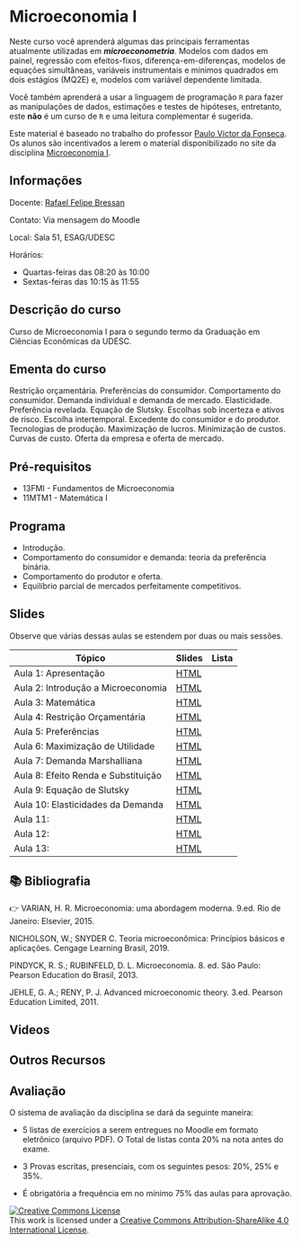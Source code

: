 # Microeconomia I

Neste curso você aprenderá algumas das principais ferramentas atualmente utilizadas em ***microeconometria***. Modelos com dados em painel, regressão com efeitos-fixos, diferença-em-diferenças, modelos de equações simultâneas, variáveis instrumentais e mínimos quadrados em dois estágios (MQ2E) e, modelos com variável dependente limitada.
 
Você também aprenderá a usar a linguagem de programação `R` para fazer as manipulações de dados, estimações e testes de hipóteses, entretanto, este **não** é um curso de `R` e uma leitura complementar é sugerida. 

Este material é baseado no trabalho do professor [Paulo Victor da Fonseca](https://pvfonseca.github.io). Os alunos são incentivados a lerem o material disponibilizado no site da disciplina [Microeconomia I](https://pvfonseca.github.io/teaching/micro/).


## Informações

Docente: <a href="https://rafaelbressan.netlify.app"> Rafael Felipe Bressan </a>

Contato: Via mensagem do Moodle

Local: Sala 51, ESAG/UDESC

Horários:

* Quartas-feiras das 08:20 às 10:00
* Sextas-feiras das 10:15 às 11:55
 
## Descrição do curso

Curso de Microeconomia I para o segundo termo da Graduação em Ciências Econômicas da UDESC.

## Ementa do curso

Restrição orçamentária. Preferências do consumidor. Comportamento do consumidor. Demanda individual e demanda de mercado. Elasticidade. Preferência revelada. Equação de Slutsky. Escolhas sob incerteza e ativos de risco. Escolha intertemporal. Excedente do consumidor e do produtor. Tecnologias de produção. Maximização de lucros. Minimização de custos. Curvas de custo. Oferta da empresa e oferta de mercado.</p>

## Pré-requisitos

* 13FMI - Fundamentos de Microeconomia
* 11MTM1 - Matemática I

## Programa

* Introdução.
* Comportamento do consumidor e demanda: teoria da preferência binária.
* Comportamento do produtor e oferta.
* Equilíbrio parcial de mercados perfeitamente competitivos.

## Slides

Observe que várias dessas aulas se estendem por duas ou mais sessões.

| Tópico                                                   | Slides                                                                                                              | Lista                                                                                                   |
|----------------------------------------------------------|---------------------------------------------------------------------------------------------------------------------|---------------------------------------------------------------------------------------------------------|
| Aula 1: Apresentação | [HTML](https://raw.githack.com/rfbressan/micro1/master/src/slides/Aula01.html)   | |
| Aula 2: Introdução a Microeconomia | [HTML](https://raw.githack.com/rfbressan/micro1/master/src/slides/Aula02-Introducao.html) | |
| Aula 3: Matemática | [HTML](https://raw.githack.com/rfbressan/micro1/master/src/slides/Aula03-matematica.html) | |
| Aula 4: Restrição Orçamentária | [HTML](https://raw.githack.com/rfbressan/micro1/master/src/slides/Aula04-RestricaoOrcamentaria.html) | |
| Aula 5: Preferências | [HTML](https://raw.githack.com/rfbressan/micro1/master/src/slides/Aula05-Preferencias.html) | |
| Aula 6: Maximização de Utilidade | [HTML](https://raw.githack.com/rfbressan/micro1/master/src/slides/Aula06-maximizacao-utilidade.html) | |
| Aula 7: Demanda Marshalliana | [HTML](https://raw.githack.com/rfbressan/micro1/master/src/slides/Aula07-demanda-marshalliana.html) | |
| Aula 8: Efeito Renda e Substituição | [HTML](https://raw.githack.com/rfbressan/micro1/master/src/slides/Aula08-Efeito-Renda.html) | |
| Aula 9: Equação de Slutsky | [HTML](https://raw.githack.com/rfbressan/micro1/master/src/slides/Aula09-Slutsky.html) | |
| Aula 10: Elasticidades da Demanda | [HTML](https://raw.githack.com/rfbressan/micro1/master/src/slides/Aula10-Elasticidade-Demanda.html) | |
| Aula 11:  | [HTML](https://raw.githack.com/rfbressan/micro1/master/src/slides/Aula11-.html) | |
| Aula 12:  | [HTML](https://raw.githack.com/rfbressan/micro1/master/src/slides/Aula12-.html) | |
| Aula 13:  | [HTML](https://raw.githack.com/rfbressan/micro1/master/src/slides/Aula13-.html) | |


## :books: Bibliografia 

👉 VARIAN, H. R. Microeconomia: uma abordagem moderna. 9.ed. Rio de Janeiro: Elsevier, 2015.

NICHOLSON, W.; SNYDER C. Teoria microeconômica: Princípios básicos e aplicações. Cengage Learning Brasil, 2019.

PINDYCK, R. S.; RUBINFELD, D. L. Microeconomia. 8. ed. São Paulo: Pearson Education do Brasil, 2013.

JEHLE, G. A.; RENY, P. J. Advanced microeconomic theory. 3.ed. Pearson Education Limited, 2011.



## Videos



## Outros Recursos



## Avaliação

O sistema de avaliação da disciplina se dará da seguinte maneira:

- 5 listas de exercícios a serem entregues no Moodle em formato eletrônico (arquivo PDF). O Total de listas conta 20% na nota antes do exame.

- 3 Provas escritas, presenciais, com os seguintes pesos: 20%, 25% e 35%.

- É obrigatória a frequência em no mínimo 75% das aulas para aprovação.



<a rel="license" href="http://creativecommons.org/licenses/by-sa/4.0/"><img alt="Creative Commons License" style="border-width:0" src="https://i.creativecommons.org/l/by-sa/4.0/88x31.png" /></a><br />This work is licensed under a <a rel="license" href="http://creativecommons.org/licenses/by-sa/4.0/">Creative Commons Attribution-ShareAlike 4.0 International License</a>.


